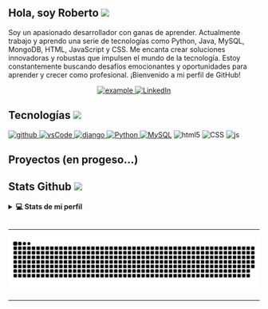 ## Hola, soy Roberto <img src = "https://raw.githubusercontent.com/MartinHeinz/MartinHeinz/master/wave.gif" width = 30px> 

<p >Soy un apasionado desarrollador con ganas de aprender. Actualmente trabajo y aprendo una serie de tecnologías como Python, Java, MySQL, MongoDB, HTML, JavaScript y CSS. Me encanta crear soluciones innovadoras y robustas que impulsen el mundo de la tecnología. Estoy constantemente buscando desafíos emocionantes y oportunidades para aprender y crecer como profesional. ¡Bienvenido a mi perfil de GitHub!
</p>

<p align ="center">
  <a href="mailto:soyroberto2002@gmail.com?subject=Feedback%20From%20Github&body=Hola," target="_blank">
    <img src="https://img.shields.io/badge/Gmail-D14836?style=for-the-badge&logo=gmail&logoColor=white" alt="example"/>
  </a>
   <a href="https://www.linkedin.com/in/roberto-moreno-iglesias-096534258/" target="_blank">
    <img alt="LinkedIn" src="https://img.shields.io/badge/LinkedIn-0077B5?style=for-the-badge&logo=linkedin&logoColor=white">
  </a>  
  </p>

## Tecnologías <img src = "https://media2.giphy.com/media/QssGEmpkyEOhBCb7e1/giphy.gif?cid=ecf05e47a0n3gi1bfqntqmob8g9aid1oyj2wr3ds3mg700bl&rid=giphy.gif" width = 32px> 

<p >
 
  <a href="https://github.com/ELanza-48" target="_blank">
    <img src="https://img.shields.io/badge/github-181717.svg?style=for-the-badge&logo=github&logoColor=white" alt="github" />
  </a>
  <a href="https://code.visualstudio.com/" target="_blank">
    <img src="https://img.shields.io/badge/vscode-007ACC.svg?style=for-the-badge&logo=visualstudiocode&logoColor=white" alt="vsCode"/> 
  </a>
   <a href="https://www.djangoproject.com" target="_blank">
    <img src="https://img.shields.io/badge/Django-P?style=for-the-badge&logo=Django&color=%23FF7F50" alt="django"/> 
  </a>
   <a href="https://www.python.org" target="_blank">
    <img alt="Python" src="https://img.shields.io/badge/Python-3776AB?style=for-the-badge&logo=python&logoColor=white">
  </a>
  <a href="https://www.mysql.com/"><img alt="MySQL" src="https://img.shields.io/badge/Microsoft%20SQL%20Server-CC2927?style=for-the-badge&logo=microsoft%20sql%20server&logoColor=white"></a>
   </a>
   <a>
    <img alt="html5" src="https://img.shields.io/badge/Html5-P?style=for-the-badge&logo=html5&color=%23000000">
  </a>
  <a>
    <img src="https://img.shields.io/badge/CSS-P?style=for-the-badge&logo=css3&color=%2387CEFA" alt="CSS" />
  </a>
   <a>
    <img src="https://img.shields.io/badge/JAVASCRIPT-J?style=for-the-badge&logo=javascript&color=%23DEB887" alt="js" />
  </a>
</p>

## Proyectos (en progeso...)




## Stats Github <img src = "https://i.pinimg.com/originals/65/c4/f4/65c4f452571be1261e9c623f7da488ac.gif" width = 35px>


<details> 
  <summary><b>💻 Stats de mi perfil</b></summary>
  <br/>
  <p align="center">
    <a href="https://github.com/horushs11/github-readme-stats"><img alt="horus Github Stats" src="https://github-readme-stats.vercel.app/api?username=horushs11&show_icons=true&count_private=true&theme=tokyonight" height="192px"/></a>
<br/>
  &nbsp;
	  <img src="https://github-readme-stats.vercel.app/api/top-langs?username=nneji123&show_icons=true&locale=en&layout=compact&theme=tokyonight" alt="nneji123" height="192px"/>
  <br/>
  </p>
</details>

<br/>

----

<p align="center">
  <img  src="https://raw.githubusercontent.com/Elanza-48/Elanza-48/main/resources/img/github-contribution-grid-snake.svg"
    alt="example" />
</p>

-----

